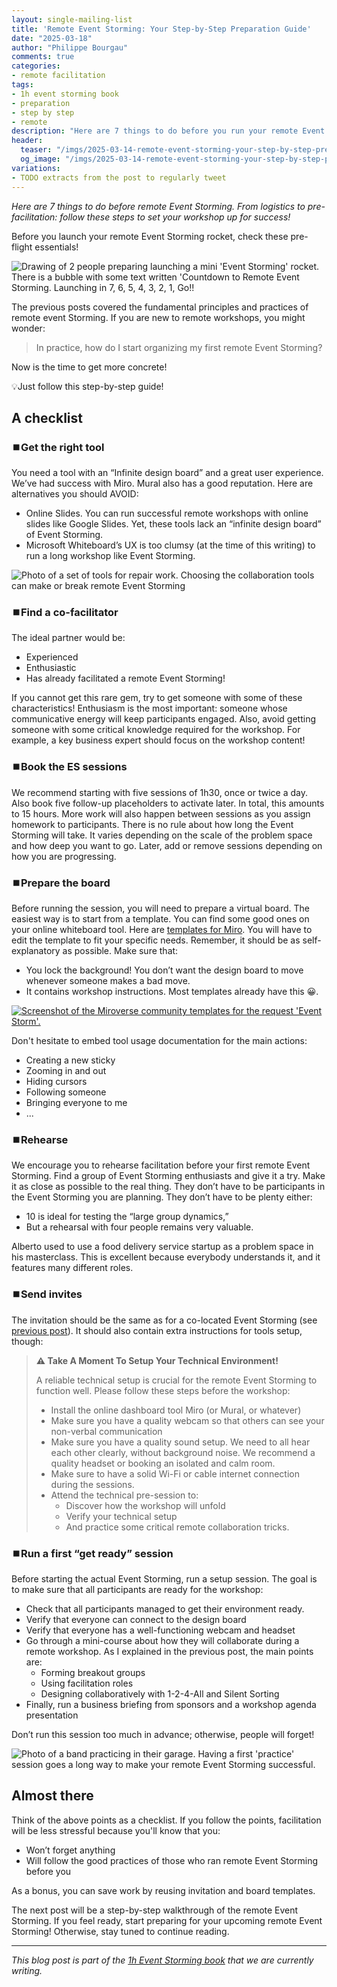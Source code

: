```yaml
---
layout: single-mailing-list
title: 'Remote Event Storming: Your Step-by-Step Preparation Guide'
date: "2025-03-18"
author: "Philippe Bourgau"
comments: true
categories:
- remote facilitation
tags:
- 1h event storming book
- preparation
- step by step
- remote
description: "Here are 7 things to do before you run your remote Event Storming: get the right tool, find a co-facilitator, book the sessions, prepare the board, rehearse, send invites, and run a \"get-ready\" session. Follow these steps to set your workshop up for success!"
header:
  teaser: "/imgs/2025-03-14-remote-event-storming-your-step-by-step-preparation-guide/event-storming-rocket-launch-teaser.jpg"
  og_image: "/imgs/2025-03-14-remote-event-storming-your-step-by-step-preparation-guide/event-storming-rocket-launch-og.jpg"
variations:
- TODO extracts from the post to regularly tweet
---
```

_Here are 7 things to do before remote Event Storming. From logistics to pre-facilitation: follow these steps to set your workshop up for success!_

Before you launch your remote Event Storming rocket, check these pre-flight essentials!

![Drawing of 2 people preparing launching a mini 'Event Storming' rocket. There is a bubble with some text written 'Countdown to Remote Event Storming. Launching in 7, 6, 5, 4, 3, 2, 1, Go!!]({{site.url}}{{site.baseurl}}/imgs/2025-03-14-remote-event-storming-your-step-by-step-preparation-guide/event-storming-rocket-launch-teaser.jpg)

The previous posts covered the fundamental principles and practices of remote event Storming. If you are new to remote workshops, you might wonder:

> In practice, how do I start organizing my first remote Event Storming?

Now is the time to get more concrete!

💡Just follow this step-by-step guide!

## A checklist

### ⏹️Get the right tool

You need a tool with an “Infinite design board” and a great user experience. We’ve had success with Miro. Mural also has a good reputation. Here are alternatives you should AVOID:

- Online Slides. You can run successful remote workshops with online slides like Google Slides. Yet, these tools lack an “infinite design board” of Event Storming.
- Microsoft Whiteboard’s UX is too clumsy (at the time of this writing) to run a long workshop like Event Storming.

![Photo of a set of tools for repair work. Choosing the collaboration tools can make or break remote Event Storming]({{site.url}}{{site.baseurl}}/imgs/2025-03-14-remote-event-storming-your-step-by-step-preparation-guide/tools.jpg)

### ⏹️Find a co-facilitator

The ideal partner would be:

- Experienced
- Enthusiastic
- Has already facilitated a remote Event Storming!

If you cannot get this rare gem, try to get someone with some of these characteristics! Enthusiasm is the most important: someone whose communicative energy will keep participants engaged. Also, avoid getting someone with some critical knowledge required for the workshop. For example, a key business expert should focus on the workshop content!

### ⏹️Book the ES sessions

We recommend starting with five sessions of 1h30, once or twice a day. Also book five follow-up placeholders to activate later. In total, this amounts to 15 hours. More work will also happen between sessions as you assign homework to participants. There is no rule about how long the Event Storming will take. It varies depending on the scale of the problem space and how deep you want to go. Later, add or remove sessions depending on how you are progressing.

### ⏹️Prepare the board

Before running the session, you will need to prepare a virtual board. The easiest way is to start from a template. You can find some good ones on your online whiteboard tool. Here are [templates for Miro](https://miro.com/miroverse/search/?term=event+storm). You will have to edit the template to fit your specific needs. Remember, it should be as self-explanatory as possible. Make sure that:

- You lock the background! You don’t want the design board to move whenever someone makes a bad move.
- It contains workshop instructions. Most templates already have this 😀.

[![Screenshot of the Miroverse community templates for the request 'Event Storm'.]({{site.url}}{{site.baseurl}}/imgs/2025-03-14-remote-event-storming-your-step-by-step-preparation-guide/event-storm-templates-from-miroverse-community.jpg)](https://miro.com/miroverse/search/?term=event+storm)

Don't hesitate to embed tool usage documentation for the main actions:

- Creating a new sticky
- Zooming in and out
- Hiding cursors
- Following someone
- Bringing everyone to me
- ...

### ⏹️Rehearse

We encourage you to rehearse facilitation before your first remote Event Storming. Find a group of Event Storming enthusiasts and give it a try. Make it as close as possible to the real thing. They don’t have to be participants in the Event Storming you are planning. They don’t have to be plenty either:

- 10 is ideal for testing the “large group dynamics,”
- But a rehearsal with four people remains very valuable.

Alberto used to use a food delivery service startup as a problem space in his masterclass. This is excellent because everybody understands it, and it features many different roles.

### ⏹️Send invites

The invitation should be the same as for a co-located Event Storming (see [previous post]({{site.url}}{{site.baseurl}}/foundations/how-to-prepare-a-ddd-big-picture-event-storming-workshop/#an-enticing-invitation)). It should also contain extra instructions for tools setup, though:

> **⚠️ Take A Moment To Setup Your Technical Environment!**
> 
> A reliable technical setup is crucial for the remote Event Storming to function well. Please follow these steps before the workshop:
>
> - Install the online dashboard tool Miro (or Mural, or whatever)
> - Make sure you have a quality webcam so that others can see your non-verbal communication
> - Make sure you have a quality sound setup. We need to all hear each other clearly, without background noise. We recommend a quality headset or booking an isolated and calm room.
> - Make sure to have a solid Wi-Fi or cable internet connection during the sessions.
> - Attend the technical pre-session to:
>   - Discover how the workshop will unfold
>   - Verify your technical setup
>   - And practice some critical remote collaboration tricks.

### ⏹️Run a first “get ready” session

Before starting the actual Event Storming, run a setup session. The goal is to make sure that all participants are ready for the workshop:

- Check that all participants managed to get their environment ready.
- Verify that everyone can connect to the design board
- Verify that everyone has a well-functioning webcam and headset
- Go through a mini-course about how they will collaborate during a remote workshop. As I explained in the previous post, the main points are:
  - Forming breakout groups
  - Using facilitation roles
  - Designing collaboratively with 1-2-4-All and Silent Sorting
- Finally, run a business briefing from sponsors and a workshop agenda presentation

Don’t run this session too much in advance; otherwise, people will forget!

![Photo of a band practicing in their garage. Having a first 'practice' session goes a long way to make your remote Event Storming successful.]({{site.url}}{{site.baseurl}}/imgs/2025-03-14-remote-event-storming-your-step-by-step-preparation-guide/musicians-practice.jpg)

## Almost there

Think of the above points as a checklist. If you follow the points, facilitation will be less stressful because you'll know that you:

- Won’t forget anything
- Will follow the good practices of those who ran remote Event Storming before you

As a bonus, you can save work by reusing invitation and board templates.

The next post will be a step-by-step walkthrough of the remote Event Storming. If you feel ready, start preparing for your upcoming remote Event Storming! Otherwise, stay tuned to continue reading.

----

_This blog post is part of the [1h Event Storming book]({{site.url}}{{site.baseurl}}/1h-event-storming-book/) that we are currently writing._